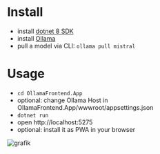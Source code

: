 # Install
- install [dotnet 8 SDK](https://dotnet.microsoft.com/en-us/download/dotnet/8.0)
- install [Ollama](https://ollama.com/download)
- pull a model via CLI: `ollama pull mistral`

# Usage
- `cd OllamaFrontend.App`
- optional: change Ollama Host in OllamaFrontend.App/wwwroot/appsettings.json
- `dotnet run`
- open http://localhost:5275
- optional: install it as PWA in your browser

![grafik](https://github.com/user-attachments/assets/ad9d3798-0d88-4087-9003-d23e300f910c)
